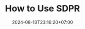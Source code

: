 ---
weight: 600
title: "How to Use SDPR"
description: "Guide for Students and Lecturers"
icon: "article"
date: "2024-08-13T23:16:20+07:00"
lastmod: "2024-08-13T23:16:20+07:00"
draft: false
toc: true
---